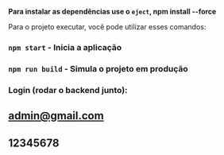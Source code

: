 **Para instalar as dependências use o  `eject`, npm install --force**

Para o projeto executar, você pode utilizar esses comandos:

### `npm start` - Inicia a aplicação

### `npm run build` - Simula o projeto em produção

### Login (rodar o backend junto):

## admin@gmail.com
## 12345678
